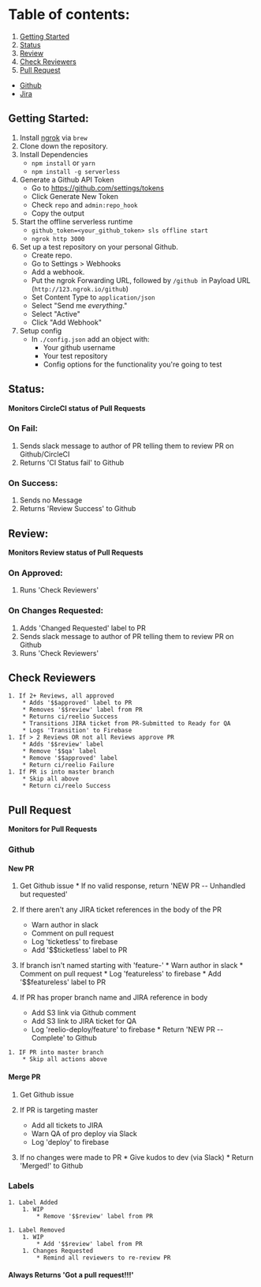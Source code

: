 # Table of contents:
1. [Getting Started](#getting-started)
1. [Status](#status)
1. [Review](#review)
1. [Check Reviewers](#check-reviewers)
1. [Pull Request](#pull-request)
  * [Github](#Github)
  * [Jira](#jira)

## Getting Started:
1. Install [ngrok](https://ngrok.com/) via `brew`
1. Clone down the repository.
1. Install Dependencies
   - `npm install` or `yarn`
   - `npm install -g serverless`
1. Generate a Github API Token
   - Go to https://github.com/settings/tokens
   - Click Generate New Token
   - Check `repo` and `admin:repo_hook`
   - Copy the output
1. Start the offline serverless runtime
   - `github_token=<your_github_token> sls offline start`
   - `ngrok http 3000`
1. Set up a test repository on your personal Github.
   - Create repo.
   - Go to Settings > Webhooks
   - Add a webhook.
   - Put the ngrok Forwarding URL, followed by `/github `in Payload URL (`http://123.ngrok.io/github`)
   - Set Content Type to `application/json`
   - Select "Send me *everything*."
   - Select "Active"
   - Click "Add Webhook"
1. Setup config
   - In `./config.json` add an object with:
     - Your github username
     - Your test repository
     - Config options for the functionality you're going to test

## Status:
  **Monitors CircleCI status of Pull Requests**

### On Fail:
  1. Sends slack message to author of PR telling them to review PR on Github/CircleCI
  1. Returns 'CI Status fail' to Github

### On Success:
  1. Sends no Message
  1. Returns 'Review Success' to Github


## Review:
  **Monitors Review status of Pull Requests**

### On Approved:
  1. Runs 'Check Reviewers'

### On Changes Requested:
  1. Adds 'Changed Requested' label to PR
  1. Sends slack message to author of PR telling them to review PR on Github
  1. Runs 'Check Reviewers'

## Check Reviewers
	1. If 2+ Reviews, all approved
		* Adds '$$approved' label to PR
		* Removes '$$review' label from PR
		* Returns ci/reelio Success
		* Transitions JIRA ticket from PR-Submitted to Ready for QA
		* Logs 'Transition' to Firebase
	1. If > 2 Reviews OR not all Reviews approve PR
		* Adds '$$review' label
		* Remove '$$qa' label
		* Remove '$$approved' label
		* Return ci/reelio Failure
	1. If PR is into master branch
		* Skip all above
		* Return ci/reelo Success



## Pull Request
 **Monitors for Pull Requests**

### Github

#### New PR
  1. Get Github issue
    * If no valid response, return 'NEW PR -- Unhandled but requested'

  1. If there aren't any JIRA ticket references in the body of the PR
		* Warn author in slack
		* Comment on pull request
		* Log 'ticketless' to firebase
		* Add '$$ticketless' label to PR

  1. If branch isn't named starting with 'feature-'
    * Warn author in slack
    * Comment on pull request
    * Log 'featureless' to firebase
    * Add '$$featureless' label to PR

  1. If PR has proper branch name and JIRA reference in body
		* Add S3 link via Github comment
		* Add S3 link to JIRA ticket for QA
		* Log 'reelio-deploy/feature' to firebase
    * Return 'NEW PR -- Complete' to Github

	1. IF PR into master branch
		* Skip all actions above

#### Merge PR
  1. Get Github issue

  1. If PR is targeting master
		* Add all tickets to JIRA
		* Warn QA of pro deploy via Slack
		* Log 'deploy' to firebase

  1. If no changes were made to PR
    * Give kudos to dev (via Slack)
    * Return 'Merged!' to Github

### Labels

	1. Label Added
		1. WIP
			* Remove '$$review' label from PR

	1. Label Removed
		1. WIP
			* Add '$$review' label from PR
		1. Changes Requested
			* Remind all reviewers to re-review PR


#### Always Returns 'Got a pull request!!!'
